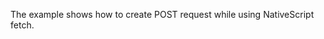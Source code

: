 The example shows how to create POST request while using NativeScript fetch.

<snippet id='fetch-post'/>
